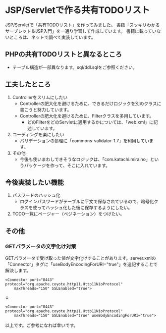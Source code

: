# JSP/Servletで作る共有TODOリスト
JSP/Servletで「共有TODOリスト」を作ってみました。
書籍「スッキリわかるサーブレット＆JSP入門」を一通り学習して作成しています。
書籍に載っていないところは、ネットで調べて実装しています。

## PHPの共有TODOリストと異なるところ
- テーブル構造が一部異なります。sql/ddl.sqlをご参照ください。

## 工夫したところ
1. Controllerをスリムにしたい
   - Controllerの肥大化を避けるために、できるだけロジックを別のクラスに書こうと努力しています。
   - Controllerの肥大化を避けるために、Filterクラスを多用しています。
     - どのFilterをどのServletに適用するかについては、「web.xml」に記述しています。
2. コーディングを楽にしたい
   - バリデーションの処理に「commons-validator-1.7」を利用しています。
3. その他
   - 今後も使いまわしできそうなロジックは、「com.katachi.miraino」というパッケージを作って、そこに入れています。

## 今後実装したい機能
1. パスワードのハッシュ化
   - ログインパスワードがテーブルに平文で保存されているので、暗号化クラスを使ってハッシュ化した後に保存するようにしたい。
2. TODO一覧にページャー（ペジネーション）をつけたい。

## その他
### GETパラメータの文字化け対策
GETパラメータで受け取った値が文字化けすることがあります。server.xmlの「Connector」タグに「useBodyEncodingForURI="true"」を追記することで解決します。
```
<Connector port="8443" protocol="org.apache.coyote.http11.Http11NioProtocol"
    maxThreads="150" SSLEnabled="true">
```
↓
```
<Connector port="8443" protocol="org.apache.coyote.http11.Http11NioProtocol"
    maxThreads="150" SSLEnabled="true" useBodyEncodingForURI="true">
```


以上です。ご参考になれば幸いです。
